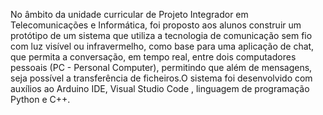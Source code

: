 No âmbito da unidade curricular de Projeto Integrador em Telecomunicações e Informática, foi proposto aos alunos construir um protótipo de um sistema que utiliza a tecnologia de comunicação sem fio com luz visível ou infravermelho, como base para uma aplicação de chat, que permita a conversação, em tempo real, entre dois
computadores pessoais (PC - Personal Computer), permitindo que além de mensagens, seja possível a transferência de ficheiros.O sistema foi desenvolvido com auxílios ao Arduino IDE, Visual Studio Code , linguagem de programação Python e C++. 
